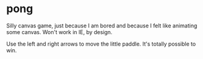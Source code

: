 pong
====

Silly canvas game, just because I am bored and because I felt like animating some canvas. Won't work in IE, by design.

Use the left and right arrows to move the little paddle. It's totally possible to win.
